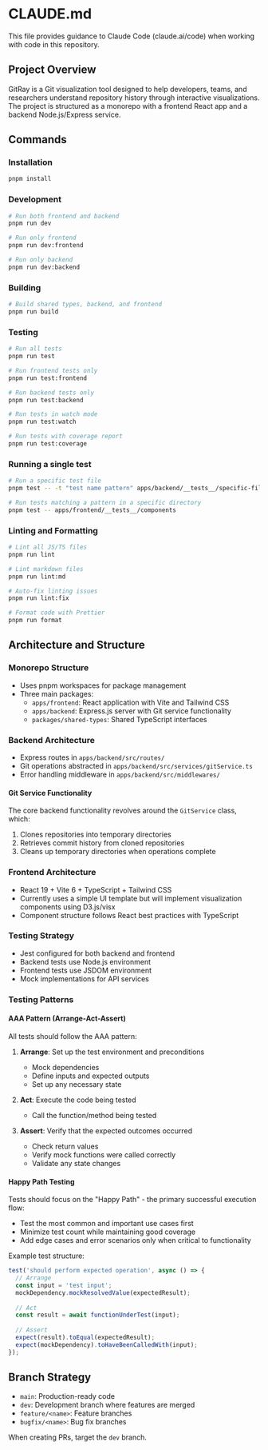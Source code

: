 # CLAUDE.md

This file provides guidance to Claude Code (claude.ai/code) when working with code in this repository.

## Project Overview

GitRay is a Git visualization tool designed to help developers, teams, and researchers understand repository history through interactive visualizations. The project is structured as a monorepo with a frontend React app and a backend Node.js/Express service.

## Commands

### Installation

```bash
pnpm install
```

### Development

```bash
# Run both frontend and backend
pnpm run dev

# Run only frontend
pnpm run dev:frontend

# Run only backend
pnpm run dev:backend
```

### Building

```bash
# Build shared types, backend, and frontend
pnpm run build
```

### Testing

```bash
# Run all tests
pnpm run test

# Run frontend tests only
pnpm run test:frontend

# Run backend tests only
pnpm run test:backend

# Run tests in watch mode
pnpm run test:watch

# Run tests with coverage report
pnpm run test:coverage
```

### Running a single test

```bash
# Run a specific test file
pnpm test -- -t "test name pattern" apps/backend/__tests__/specific-file.test.ts

# Run tests matching a pattern in a specific directory
pnpm test -- apps/frontend/__tests__/components
```

### Linting and Formatting

```bash
# Lint all JS/TS files
pnpm run lint

# Lint markdown files
pnpm run lint:md

# Auto-fix linting issues
pnpm run lint:fix

# Format code with Prettier
pnpm run format
```

## Architecture and Structure

### Monorepo Structure

- Uses pnpm workspaces for package management
- Three main packages:
  - `apps/frontend`: React application with Vite and Tailwind CSS
  - `apps/backend`: Express.js server with Git service functionality
  - `packages/shared-types`: Shared TypeScript interfaces

### Backend Architecture

- Express routes in `apps/backend/src/routes/`
- Git operations abstracted in `apps/backend/src/services/gitService.ts`
- Error handling middleware in `apps/backend/src/middlewares/`

#### Git Service Functionality

The core backend functionality revolves around the `GitService` class, which:
1. Clones repositories into temporary directories
2. Retrieves commit history from cloned repositories
3. Cleans up temporary directories when operations complete

### Frontend Architecture

- React 19 + Vite 6 + TypeScript + Tailwind CSS
- Currently uses a simple UI template but will implement visualization components using D3.js/visx
- Component structure follows React best practices with TypeScript

### Testing Strategy

- Jest configured for both backend and frontend
- Backend tests use Node.js environment
- Frontend tests use JSDOM environment
- Mock implementations for API services

### Testing Patterns

#### AAA Pattern (Arrange-Act-Assert)

All tests should follow the AAA pattern:

1. **Arrange**: Set up the test environment and preconditions
   - Mock dependencies
   - Define inputs and expected outputs
   - Set up any necessary state

2. **Act**: Execute the code being tested
   - Call the function/method being tested

3. **Assert**: Verify that the expected outcomes occurred
   - Check return values
   - Verify mock functions were called correctly
   - Validate any state changes

#### Happy Path Testing

Tests should focus on the "Happy Path" - the primary successful execution flow:

- Test the most common and important use cases first
- Minimize test count while maintaining good coverage
- Add edge cases and error scenarios only when critical to functionality

Example test structure:
```typescript
test('should perform expected operation', async () => {
  // Arrange
  const input = 'test input';
  mockDependency.mockResolvedValue(expectedResult);
  
  // Act
  const result = await functionUnderTest(input);
  
  // Assert
  expect(result).toEqual(expectedResult);
  expect(mockDependency).toHaveBeenCalledWith(input);
});
```

## Branch Strategy

- `main`: Production-ready code
- `dev`: Development branch where features are merged
- `feature/<name>`: Feature branches
- `bugfix/<name>`: Bug fix branches

When creating PRs, target the `dev` branch.